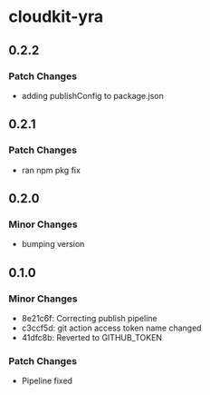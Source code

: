 # cloudkit-yra

## 0.2.2

### Patch Changes

- adding publishConfig to package.json

## 0.2.1

### Patch Changes

- ran npm pkg fix

## 0.2.0

### Minor Changes

- bumping version

## 0.1.0

### Minor Changes

- 8e21c6f: Correcting publish pipeline
- c3ccf5d: git action access token name changed
- 41dfc8b: Reverted to GITHUB_TOKEN

### Patch Changes

- Pipeline fixed
